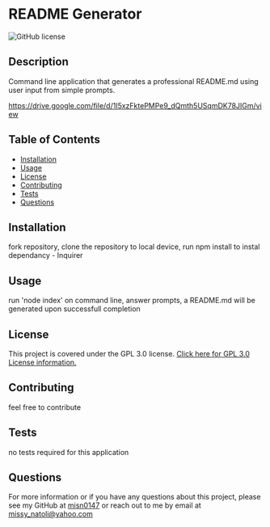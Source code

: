 # README Generator
  ![GitHub license](https://img.shields.io/badge/License-GPL%203.0-yellow.svg)
  
## Description
Command line application that generates a professional README.md using user input from simple prompts.

https://drive.google.com/file/d/1I5xzFktePMPe9_dQmth5USqmDK78JIGm/view


## Table of Contents
* [Installation](#Installation)
* [Usage](#Usage)
* [License](#License)
* [Contributing](#Contributing)
* [Tests](#Tests)
* [Questions](#Questions)

## Installation
fork repository, clone the repository to local device, run npm install to instal dependancy - Inquirer

## Usage
run 'node index' on command line, answer prompts, a README.md will be generated upon successfull completion

## License
This project is covered under the GPL 3.0 license.
[Click here for GPL 3.0 License information.](https://www.gnu.org/licenses/gpl-3.0.en.html)

## Contributing
feel free to contribute

## Tests
no tests required for this application

## Questions
For more information or if you have any questions about this project, please see my GitHub at [misn0147](https://github.com/misn0147) or reach out to me by email at missy_natoli@yahoo.com

